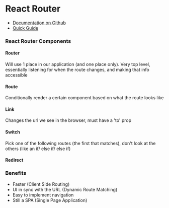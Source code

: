 # React Router

- [Documentation on Github](https://github.com/ReactTraining/react-router)
- [Quick Guide](https://reacttraining.com/react-router/web/guides/quick-start)

### React Router Components

#### Router
Will use 1 place in our application (and one place only).
Very top level, essentially listening for when the route changes, and making that info accessible

#### Route
Conditionally render a certain component based on what the route looks like

#### Link
Changes the url we see in the browser, must have a 'to' prop

#### Switch
Pick one of the following routes (the first that matches), don't look at the others (like an if/ else if/ else if)

#### Redirect


### Benefits
- Faster (Client Side Routing)
- UI in sync with the URL (Dynamic Route Matching)
- Easy to implement navigation
- Still a SPA (Single Page Application)
